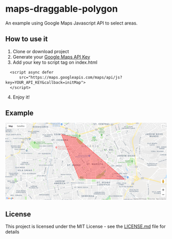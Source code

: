 # maps-draggable-polygon
An example using Google Maps Javascript API to select areas.

## How to use it

1. Clone or download project
2. Generate your [Google Maps API Key](https://developers.google.com/maps/documentation/embed/get-api-key "Google's Maps API page")
3. Add your key to script tag on index.html
```
  <script async defer 
      src="https://maps.googleapis.com/maps/api/js?key=YOUR_API_KEY&callback=initMap">
  </script>
```
4. Enjoy it!

## Example
![alt text](https://github.com/joaogabrieljs/maps-draggable-polygon/blob/master/maps-polygon.png "Logo Title Text 1")

## License

This project is licensed under the MIT License - see the [LICENSE.md](LICENSE.md) file for details
